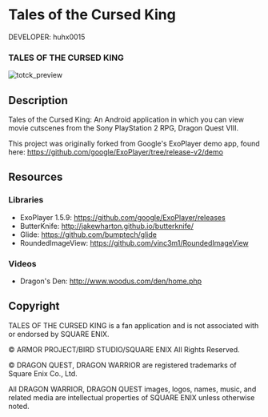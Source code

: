 ﻿Tales of the Cursed King
========================

DEVELOPER: huhx0015

### TALES OF THE CURSED KING
![totck_preview](https://cloud.githubusercontent.com/assets/1645482/22046931/ab37d6da-dcd8-11e6-8087-2acdddc9fbe7.gif)

## Description

Tales of the Cursed King: An Android application in which you can view movie cutscenes from the Sony PlayStation 2 RPG, Dragon Quest VIII.

This project was originally forked from Google's ExoPlayer demo app, found here: https://github.com/google/ExoPlayer/tree/release-v2/demo

## Resources

### Libraries

* ExoPlayer 1.5.9: https://github.com/google/ExoPlayer/releases
* ButterKnife: http://jakewharton.github.io/butterknife/
* Glide: https://github.com/bumptech/glide
* RoundedImageView: https://github.com/vinc3m1/RoundedImageView

### Videos

* Dragon's Den: http://www.woodus.com/den/home.php

## Copyright

TALES OF THE CURSED KING is a fan application and is not associated with or endorsed by SQUARE ENIX.

© ARMOR PROJECT/BIRD STUDIO/SQUARE ENIX All Rights Reserved.

© DRAGON QUEST, DRAGON WARRIOR are registered trademarks of Square Enix Co., Ltd.

All DRAGON WARRIOR, DRAGON QUEST images, logos, names, music, and related media are intellectual properties of SQUARE ENIX unless otherwise noted.